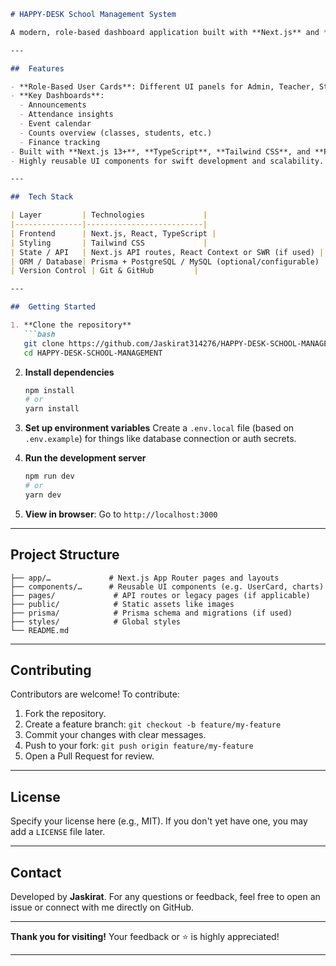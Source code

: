 
````markdown
# HAPPY‑DESK School Management System

A modern, role-based dashboard application built with **Next.js** and **Tailwind CSS** to help schools efficiently manage staff, students, attendance, exams, announcements, and more—all in one intuitive interface.

---

##  Features

- **Role-Based User Cards**: Different UI panels for Admin, Teacher, Student, and Parent.
- **Key Dashboards**:
  - Announcements
  - Attendance insights
  - Event calendar
  - Counts overview (classes, students, etc.)
  - Finance tracking
- Built with **Next.js 13+**, **TypeScript**, **Tailwind CSS**, and **Prisma** (optional based on your setup).
- Highly reusable UI components for swift development and scalability.

---

##  Tech Stack

| Layer         | Technologies             |
|---------------|--------------------------|
| Frontend      | Next.js, React, TypeScript |
| Styling       | Tailwind CSS             |
| State / API   | Next.js API routes, React Context or SWR (if used) |
| ORM / Database| Prisma + PostgreSQL / MySQL (optional/configurable) |
| Version Control | Git & GitHub         |

---

##  Getting Started

1. **Clone the repository**  
   ```bash
   git clone https://github.com/Jaskirat314276/HAPPY-DESK-SCHOOL-MANAGEMENT.git
   cd HAPPY-DESK-SCHOOL-MANAGEMENT
````

2. **Install dependencies**

   ```bash
   npm install
   # or
   yarn install
   ```

3. **Set up environment variables**
   Create a `.env.local` file (based on `.env.example`) for things like database connection or auth secrets.

4. **Run the development server**

   ```bash
   npm run dev
   # or
   yarn dev
   ```

5. **View in browser**: Go to `http://localhost:3000`

---

## Project Structure

```
├── app/…             # Next.js App Router pages and layouts
├── components/…      # Reusable UI components (e.g. UserCard, charts)
├── pages/             # API routes or legacy pages (if applicable)
├── public/            # Static assets like images
├── prisma/            # Prisma schema and migrations (if used)
├── styles/            # Global styles
└── README.md
```

---

## Contributing

Contributors are welcome! To contribute:

1. Fork the repository.
2. Create a feature branch: `git checkout -b feature/my-feature`
3. Commit your changes with clear messages.
4. Push to your fork: `git push origin feature/my-feature`
5. Open a Pull Request for review.

---

## License

Specify your license here (e.g., MIT). If you don't yet have one, you may add a `LICENSE` file later.

---

## Contact

Developed by **Jaskirat**.
For any questions or feedback, feel free to open an issue or connect with me directly on GitHub.

---

**Thank you for visiting!** Your feedback or ⭐ is highly appreciated!

---
